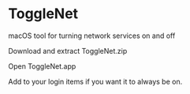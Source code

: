 # ToggleNet
macOS tool for turning network services on and off


Download and extract ToggleNet.zip


Open ToggleNet.app


Add to your login items if you want it to always be on.

